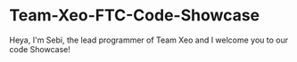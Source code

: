 # Team-Xeo-FTC-Code-Showcase
Heya, I'm Sebi, the lead programmer of Team Xeo and I welcome you to our code Showcase!
